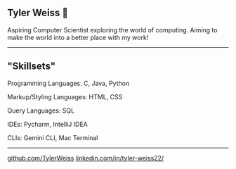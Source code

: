 ## Tyler Weiss 👋

Aspiring Computer Scientist exploring the world of computing. Aiming to make the world into a better place with my work!

---

## "Skillsets"

Programming Languages: C, Java, Python

Markup/Styling Languages: HTML, CSS

Query Languages: SQL

IDEs: Pycharm, IntelliJ IDEA

CLIs: Gemini CLI, Mac Terminal

---

[github.com/TylerWeiss](https://github.com/tjw9262)
[linkedin.com/in/tyler-weiss22/](linkedin.com/in/tyler-weiss22/)

<!--
**tjw9262/tjw9262** is a ✨ _special_ ✨ repository because its `README.md` (this file) appears on your GitHub profile.

Here are some ideas to get you started:

- 🔭 I’m currently working on ...
- 🌱 I’m currently learning ...
- 👯 I’m looking to collaborate on ...
- 🤔 I’m looking for help with ...
- 💬 Ask me about ...
- 📫 How to reach me: ...
- 😄 Pronouns: ...
- ⚡ Fun fact: ...
-->
